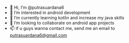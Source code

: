 - 👋 Hi, I’m @putrasuardana6
- 👀 I’m interested in android development
- 🌱 I’m currently learning kotlin and increase my java skills
- 💞️ I’m looking to collaborate on android app projects
- 📫 if u guys wanna contact me, send me an email to putrasuardana6@gmail.com

